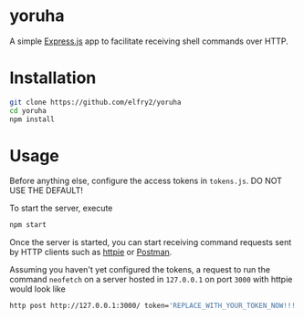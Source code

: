 ﻿# yoruha
A simple [Express.js](https://expressjs.com/) app to facilitate receiving shell commands over HTTP.

# Installation
```bash
git clone https://github.com/elfry2/yoruha
cd yoruha
npm install
```

# Usage
Before anything else, configure the access tokens in ```tokens.js```. DO NOT USE THE DEFAULT!

To start the server, execute
```bash
npm start
```

Once the server is started, you can start receiving command requests sent by HTTP clients such as [httpie](https://httpie.io) or [Postman](https://www.postman.com).

Assuming you haven't yet configured the tokens, a request to run the command ```neofetch``` on a server hosted in ```127.0.0.1``` on port ```3000``` with httpie would look like
```bash
http post http://127.0.0.1:3000/ token='REPLACE_WITH_YOUR_TOKEN_NOW!!!' command='neofetch'
```
